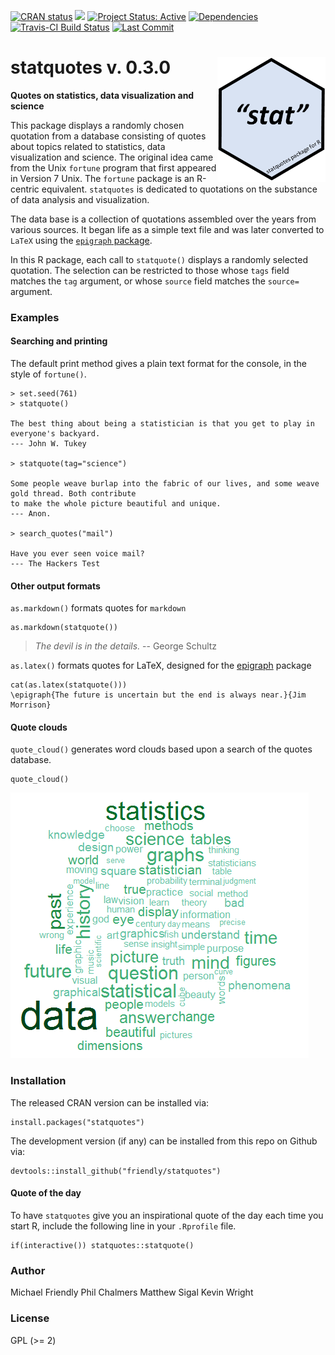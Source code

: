 <!-- badges: start -->

[![CRAN status](https://www.r-pkg.org/badges/version/statquotes)](https://CRAN.R-project.org/package=statquotes)
[![](http://cranlogs.r-pkg.org/badges/grand-total/statquotes)](https://cran.r-project.org/package=statquotes)
[![Project Status: Active](http://www.repostatus.org/badges/latest/active.svg)](http://www.repostatus.org/#active) 
[![Dependencies](https://tinyverse.netlify.com/badge/statquotes)](https://cran.r-project.org/package=statquotes)
[![Travis-CI Build Status](https://travis-ci.org/friendly/statquotes.svg?branch=master)](https://travis-ci.org/friendly/statquotes) 
[![Last Commit](https://img.shields.io/github/last-commit/friendly/statquotes)](https://github.com/friendly/statquotes)

<!-- badges: end -->


# statquotes v. 0.3.0 <img src="man/figures/statquotes-logo.png" align="right" height="200px" />
**Quotes on statistics, data visualization and science**

This package displays a randomly chosen quotation from a database consisting of quotes about topics related to statistics, data visualization and science.  The original idea came from the Unix `fortune` program that first appeared in Version 7 Unix. The `fortune` package is an R-centric equivalent.  `statquotes` is dedicated to quotations on the substance of data analysis and visualization.

The data base is a collection of quotations assembled over the years from various
sources.  It began life as a simple text file and was later converted to
`LaTeX` using the [`epigraph` package](https://ctan.org/pkg/epigraph?lang=en). 

In this R package, each call to `statquote()` displays a randomly selected quotation.  The selection can be restricted to those whose `tags` field matches the `tag` argument, or whose `source` field matches the `source=` argument.

### Examples

#### Searching and printing

The default print method gives a plain text format for the console, in the style of `fortune()`.

```{r}
> set.seed(761)
> statquote()

The best thing about being a statistician is that you get to play in everyone's backyard. 
--- John W. Tukey 

> statquote(tag="science")

Some people weave burlap into the fabric of our lives, and some weave gold thread. Both contribute 
to make the whole picture beautiful and unique. 
--- Anon. 

> search_quotes("mail")

Have you ever seen voice mail?
--- The Hackers Test
```

#### Other output formats

`as.markdown()` formats quotes for `markdown`
```{r}
as.markdown(statquote())
```
> *The devil is in the details.* -- George Schultz

`as.latex()` formats quotes for LaTeX, designed for the [epigraph](https://ctan.org/pkg/epigraph) package

```{r}
cat(as.latex(statquote()))
\epigraph{The future is uncertain but the end is always near.}{Jim Morrison}
```
#### Quote clouds

`quote_cloud()` generates word clouds based upon a search of the quotes database.
```{r}
quote_cloud()
```

<img src="man/figures/quotecloud.png">

### Installation

The released CRAN version can be installed via:

```
install.packages("statquotes")
```
The development version (if any) can be installed from this repo on Github via:
```
devtools::install_github("friendly/statquotes")
```

#### Quote of the day

To have `statquotes` give you an inspirational quote of the day each time you start R, include the following line in your
`.Rprofile` file.

```
if(interactive()) statquotes::statquote()
```

### Author

Michael Friendly
Phil Chalmers
Matthew Sigal
Kevin Wright


### License

GPL (>= 2)
